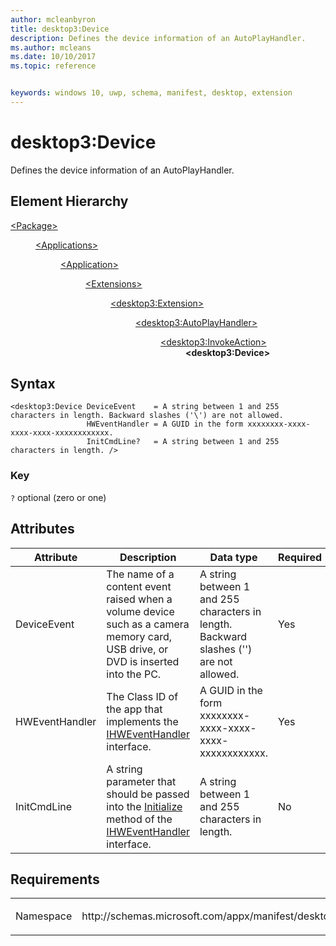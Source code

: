 ```yaml
---
author: mcleanbyron
title: desktop3:Device
description: Defines the device information of an AutoPlayHandler.
ms.author: mcleans
ms.date: 10/10/2017
ms.topic: reference


keywords: windows 10, uwp, schema, manifest, desktop, extension 
---
```


# desktop3:Device
Defines the device information of an AutoPlayHandler.


## Element Hierarchy
<dl>
<dt><a href="element-package.md">&lt;Package&gt;</a></dt>
<dd>
<dl>
<dt><a href="element-applications.md">&lt;Applications&gt;</a></dt>
<dd>
<dl>
<dt><a href="element-application.md">&lt;Application&gt;</a></dt>
<dd>
<dl>
<dt><a href="element-1-extensions.md">&lt;Extensions&gt;</a></dt>
<dd>
<dl>
<dt><a href="element-desktop3-extension.md">&lt;desktop3:Extension&gt;</a></dt>
<dd>
<dl>
<dt><a href="element-desktop3-AutoPlayHandler.md">&lt;desktop3:AutoPlayHandler&gt;</a></dt>
<dd>
<dl>
<dt><a href="element-desktop3-invokeaction.md">&lt;desktop3:InvokeAction&gt;</a></dt>
<dd><b>&lt;desktop3:Device&gt;</b></dd>
</dl>
</dd>
</dl>
</dd>
</dl>
</dd>
</dl>
</dd>
</dl>
</dd>
</dl>
</dd>
</dl>


## Syntax
```syntax
<desktop3:Device DeviceEvent    = A string between 1 and 255 characters in length. Backward slashes ('\') are not allowed.
                 HWEventHandler = A GUID in the form xxxxxxxx-xxxx-xxxx-xxxx-xxxxxxxxxxxx.
                 InitCmdLine?   = A string between 1 and 255 characters in length. />
```

### Key
`?` optional (zero or one)

## Attributes
| Attribute | Description | Data type | Required |
|-----------|-------------|-----------|----------|
| DeviceEvent | The name of a content event raised when a volume device such as a camera memory card, USB drive, or DVD is inserted into the PC. | A string between 1 and 255 characters in length. Backward slashes ('\') are not allowed. | Yes |
| HWEventHandler | The Class ID of the app that implements the [IHWEventHandler](https://msdn.microsoft.com/library/windows/desktop/bb775492.aspx) interface. | A GUID in the form xxxxxxxx-xxxx-xxxx-xxxx-xxxxxxxxxxxx. | Yes |
| InitCmdLine | A string parameter that should be passed into the [Initialize](https://msdn.microsoft.com/library/windows/desktop/bb775495.aspx) method of the [IHWEventHandler](https://msdn.microsoft.com/library/windows/desktop/bb775492.aspx) interface. | A string between 1 and 255 characters in length. | No |

## Requirements

<table>
<colgroup>
<col width="50%" />
<col width="50%" />
</colgroup>
<tbody>
<tr class="odd">
<td><p>Namespace</p></td>
<td><p>http://schemas.microsoft.com/appx/manifest/desktop/windows10/3</p></td>
</tr>
</tbody>
</table>